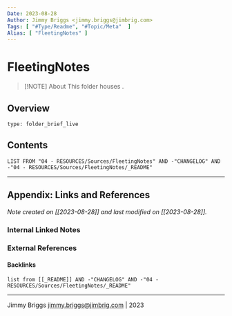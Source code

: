```yaml
---
Date: 2023-08-28
Author: Jimmy Briggs <jimmy.briggs@jimbrig.com>
Tags: [ "#Type/Readme", "#Topic/Meta"  ]
Alias: [ "FleetingNotes" ]
---
```


# FleetingNotes

> [!NOTE] About
> This folder houses .

## Overview


```ccard
type: folder_brief_live
```
 

## Contents

```dataview
LIST FROM "04 - RESOURCES/Sources/FleetingNotes" AND -"CHANGELOG" AND -"04 - RESOURCES/Sources/FleetingNotes/_README"
```

***

## Appendix: Links and References

*Note created on [[2023-08-28]] and last modified on [[2023-08-28]].*

### Internal Linked Notes

### External References

#### Backlinks

```dataview
list from [[_README]] AND -"CHANGELOG" AND -"04 - RESOURCES/Sources/FleetingNotes/_README"
```


***

Jimmy Briggs <jimmy.briggs@jimbrig.com> | 2023
